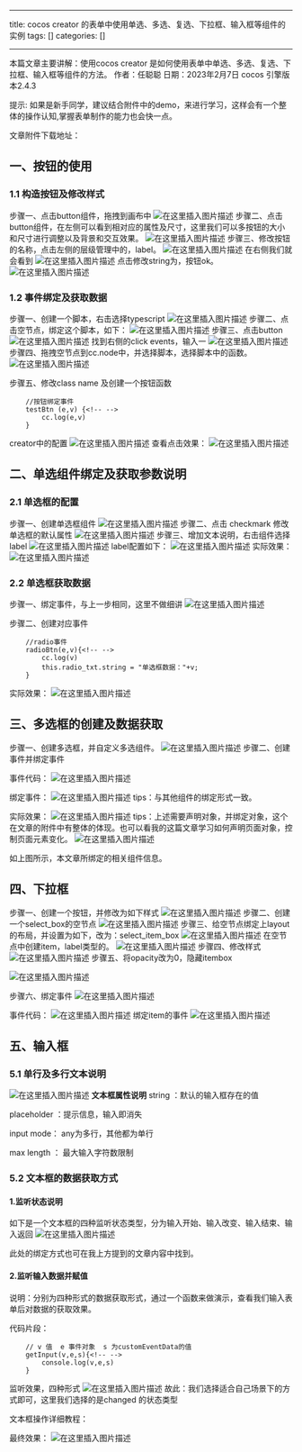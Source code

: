 
--- 
title:  cocos creator 的表单中使用单选、多选、复选、下拉框、输入框等组件的实例 
tags: []
categories: [] 

---
>  
 本篇文章主要讲解：使用cocos creator 是如何使用表单中单选、多选、复选、下拉框、输入框等组件的方法。 作者：任聪聪 日期：2023年2月7日 cocos 引擎版本2.4.3 


提示: 如果是新手同学，建议结合附件中的demo，来进行学习，这样会有一个整体的操作认知,掌握表单制作的能力也会快一点。

>  
 文章附件下载地址： 


## 一、按钮的使用

### 1.1 构造按钮及修改样式

步骤一、点击button组件，拖拽到画布中 <img src="https://img-blog.csdnimg.cn/38266ed8a49c4586b636395557de22d9.png" alt="在这里插入图片描述"> 步骤二、点击button组件，在左侧可以看到相对应的属性及尺寸，这里我们可以多按钮的大小和尺寸进行调整以及背景和交互效果。 <img src="https://img-blog.csdnimg.cn/82cf8d6647c24bcda9aefb8fcab1f5bc.png" alt="在这里插入图片描述"> 步骤三、修改按钮的名称，点击左侧的层级管理中的，label。 <img src="https://img-blog.csdnimg.cn/fd89bc20d2ba4161a8233307372a87f7.png" alt="在这里插入图片描述"> 在右侧我们就会看到 <img src="https://img-blog.csdnimg.cn/574aff2c2e904ceba6d025eab1c91b27.png" alt="在这里插入图片描述"> 点击修改string为，按钮ok。 <img src="https://img-blog.csdnimg.cn/24a550ff0ebe4110a8b14e251263396f.png" alt="在这里插入图片描述">

### 1.2 事件绑定及获取数据

步骤一、创建一个脚本，右击选择typescript <img src="https://img-blog.csdnimg.cn/1e3c14c876eb4e32ba78d0aa88935ac7.png" alt="在这里插入图片描述"> 步骤二、点击空节点，绑定这个脚本，如下： <img src="https://img-blog.csdnimg.cn/485155c0eb954ccc91da1fb757c14a34.png" alt="在这里插入图片描述"> 步骤三、点击button <img src="https://img-blog.csdnimg.cn/d52a39c3893c4970b8737a11d517aa57.png" alt="在这里插入图片描述"> 找到右侧的click events，输入一 <img src="https://img-blog.csdnimg.cn/f93d6d0d3a4947bbb3eebe065e37b9d3.png" alt="在这里插入图片描述"> 步骤四、拖拽空节点到cc.node中，并选择脚本，选择脚本中的函数。 <img src="https://img-blog.csdnimg.cn/af9d0530e3f548bbaf6514a766a7efd8.png" alt="在这里插入图片描述">

步骤五、修改class name 及创建一个按钮函数

```
    //按钮绑定事件
    testBtn (e,v) {<!-- -->
        cc.log(e,v)
    }

```

creator中的配置 <img src="https://img-blog.csdnimg.cn/cc51bfaab3614043aa06498339f8cabf.png" alt="在这里插入图片描述"> 查看点击效果： <img src="https://img-blog.csdnimg.cn/f8c01906778e4ae4854883adf1fdf38c.png" alt="在这里插入图片描述">

## 二、单选组件绑定及获取参数说明

### 2.1 单选框的配置

步骤一、创建单选框组件 <img src="https://img-blog.csdnimg.cn/59470029d6034e258d272a29e326fa88.png" alt="在这里插入图片描述"> 步骤二、点击 checkmark 修改单选框的默认属性 <img src="https://img-blog.csdnimg.cn/d8c5428a44be427ba540100a35c7e431.png" alt="在这里插入图片描述"> 步骤三、增加文本说明，右击组件选择label <img src="https://img-blog.csdnimg.cn/f6d762efea4e41e8ae817e9552973b22.png" alt="在这里插入图片描述"> label配置如下： <img src="https://img-blog.csdnimg.cn/b9ca5cf17bc44533ab5379336528a35a.png" alt="在这里插入图片描述"> 实际效果： <img src="https://img-blog.csdnimg.cn/543779effd964a87873d7b9333e92774.png" alt="在这里插入图片描述">

### 2.2 单选框获取数据

步骤一、绑定事件，与上一步相同，这里不做细讲 <img src="https://img-blog.csdnimg.cn/24dc721a7bec47c8be4ac254b24fdb90.png" alt="在这里插入图片描述">

步骤二、创建对应事件

```
    //radio事件
    radioBtn(e,v){<!-- -->
        cc.log(v)
        this.radio_txt.string = "单选框数据："+v;
    }

```

实际效果： <img src="https://img-blog.csdnimg.cn/1e28dfa724db4280810bb1e025096d3e.png" alt="在这里插入图片描述">

## 三、多选框的创建及数据获取

步骤一、创建多选框，并自定义多选组件。 <img src="https://img-blog.csdnimg.cn/418c24322c1f4b16a0b119f76cb9073e.png" alt="在这里插入图片描述"> 步骤二、创建事件并绑定事件

事件代码： <img src="https://img-blog.csdnimg.cn/4b56bc999b894285bd67072a08dda179.png" alt="在这里插入图片描述">

绑定事件： <img src="https://img-blog.csdnimg.cn/32300309aebb4c9a8544cb943ef5cf6c.png" alt="在这里插入图片描述"> tips：与其他组件的绑定形式一致。

实际效果： <img src="https://img-blog.csdnimg.cn/9567d541212443ff95d057c7d7410242.png" alt="在这里插入图片描述"> tips：上述需要声明对象，并绑定对象，这个在文章的附件中有整体的体现。也可以看我的这篇文章学习如何声明页面对象，控制页面元素变化。 <img src="https://img-blog.csdnimg.cn/2a779a0664d847058961e38a87c4db61.png" alt="在这里插入图片描述">

如上图所示，本文章所绑定的相关组件信息。

## 四、下拉框

步骤一、创建一个按钮，并修改为如下样式 <img src="https://img-blog.csdnimg.cn/fb818865fe8642d98351014ff434c5b9.png" alt="在这里插入图片描述"> 步骤二、创建一个select_box的空节点 <img src="https://img-blog.csdnimg.cn/65fea47e53f3409faad4e996a4df98bd.png" alt="在这里插入图片描述"> 步骤三、给空节点绑定上layout的布局，并设置为如下，改为：select_item_box <img src="https://img-blog.csdnimg.cn/07c4de8fcaa3421a9703d1c400977184.png" alt="在这里插入图片描述"> 在空节点中创建item，label类型的。 <img src="https://img-blog.csdnimg.cn/898ec234c94741959a6f76e2d0065f21.png" alt="在这里插入图片描述"> 步骤四、修改样式 <img src="https://img-blog.csdnimg.cn/af7be0422a764945bc9680640e5dde92.png" alt="在这里插入图片描述"> 步骤五、将opacity改为0，隐藏itembox

<img src="https://img-blog.csdnimg.cn/ff4895b8501e4522823413d6423ddac1.png" alt="在这里插入图片描述">

步骤六、绑定事件 <img src="https://img-blog.csdnimg.cn/810c4179c1e54c209c7e00ef0d68303e.png" alt="在这里插入图片描述">

事件代码： <img src="https://img-blog.csdnimg.cn/e4496851d1a545bb9455f76fb8c3ca81.png" alt="在这里插入图片描述"> 绑定item的事件 <img src="https://img-blog.csdnimg.cn/52f0fbecf7894606a68f3eac116d4a8c.png" alt="在这里插入图片描述">

## 五、输入框

### 5.1 单行及多行文本说明

<img src="https://img-blog.csdnimg.cn/5fe41b842fd647dd8f164dd4ce6cdec8.png" alt="在这里插入图片描述"> **文本框属性说明** string ：默认的输入框存在的值

placeholder ：提示信息，输入即消失

input mode： any为多行，其他都为单行

max length ： 最大输入字符数限制

### 5.2 文本框的数据获取方式

#### 1.监听状态说明

如下是一个文本框的四种监听状态类型，分为输入开始、输入改变、输入结束、输入返回 <img src="https://img-blog.csdnimg.cn/a30a33f97221462490c04397dd815fbd.png" alt="在这里插入图片描述">

此处的绑定方式也可在我上方提到的文章内容中找到。

#### 2.监听输入数据并赋值

说明：分别为四种形式的数据获取形式，通过一个函数来做演示，查看我们输入表单后对数据的获取效果。

代码片段：

```
	// v 值  e 事件对象  s 为customEventData的值
    getInput(v,e,s){<!-- -->
        console.log(v,e,s)
    }

```

监听效果，四种形式 <img src="https://img-blog.csdnimg.cn/863a94de43d04c6a8f2dfb7e36fc837d.png" alt="在这里插入图片描述"> 故此：我们选择适合自己场景下的方式即可，这里我们选择的是changed 的状态类型

文本框操作详细教程：

最终效果： <img src="https://img-blog.csdnimg.cn/aa57eb60effa488b8f509efddef62346.png" alt="在这里插入图片描述">
